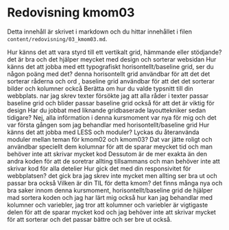 ---
---
Redovisning kmom03
=========================

Detta innehåll är skrivet i markdown och du hittar innehållet i filen `content/redovisning/03_kmom03.md`.


Hur känns det att vara styrd till ett vertikalt grid, hämmande eller stödjande?
det är bra och det hjälper meycket med design och sorterar websidan
Hur känns det att jobba med ett typografiskt horisontellt/baseline grid,
  ser du någon poäng med det?
denna horisontellt grid användbar för att det det sorterar råderna och ord ,
baseline grid användbar för att det det sorterar bilder och kolumner ockcå
Berätta om hur du valde typsnitt till din webbplats.
nar jag skrev texter försökte jag att alla råder i texter passar baseline grid
  och blider passar baseline grid också för att det är viktig för design
Har du jobbat med liknande gridbaserade layouttekniker sedan tidigare?
Nej, alla införmation i denna kursmoment var nya för mig och det var första gången
  som jag behandlar med horisontellt/baseline grid
Hur känns det att jobba med LESS och moduler? Lyckas du återanvända moduler
  mellan teman för kmom02 och kmom03?
Dat var jätte roligt och användbar speciellt dem kolumnar för att de sparar meycket
  tid och man behöver inte att skrivar mycket kod Dessutom är de mer exakta än den
   andra koden för att de soretrar allting tillsammans och man behöver inte att
   skrivar kod för alla detelier
Hur gick det med din responsivitet för webbplatsen?
det gick bra jag skrev inte mycket men allting ser bra ut och passar bra också
Vilken är din TIL för detta kmom?
det finns många nya och bra saker innom denna kursmoment, horisontellt/baseline grid
  de hjälper mad sortera koden och jag har lärt mig också hur kan jag behandlar
  med kolumner och variebler, jag tror att kolumner och variebler är vigtigaste
  delen för att de sparar mycket kod och jag behöver inte att skrivar mycket
  för att sorterar och det passar bättre och ser bre ut också. 
